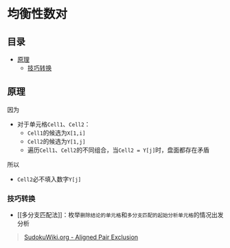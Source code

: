 # 均衡性数对

<!-- START doctoc generated TOC please keep comment here to allow auto update -->
<!-- DON'T EDIT THIS SECTION, INSTEAD RE-RUN doctoc TO UPDATE -->
## 目录

- [原理](#%E5%8E%9F%E7%90%86)
  - [技巧转换](#%E6%8A%80%E5%B7%A7%E8%BD%AC%E6%8D%A2)

<!-- END doctoc generated TOC please keep comment here to allow auto update -->

## 原理

因为
- 对于单元格`Cell1`、`Cell2`：
	- `Cell1`的候选为`X[1,i]`
	- `Cell2`的候选为`Y[1,j]`
	- 遍历`Cell1`、`Cell2`的不同组合，当`Cell2 = Y[j]`时，盘面都存在矛盾

所以
- `Cell2`必不填入数字`Y[j]`

###  技巧转换

- [[多分支匹配法]]：枚举`删除结论的单元格`和`多分支匹配的起始分析单元格`的情况出发分析

> [SudokuWiki.org - Aligned Pair Exclusion](https://www.sudokuwiki.org/Aligned_Pair_Exclusion)

